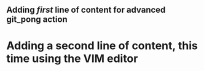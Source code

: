 ## Adding _first_ line of content for advanced git_pong action

# Adding a second line of content, this time using the VIM editor
